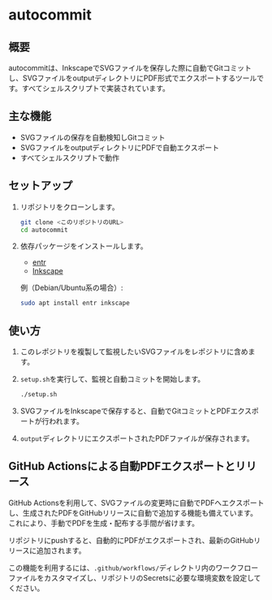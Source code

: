 # autocommit

## 概要

autocommitは、InkscapeでSVGファイルを保存した際に自動でGitコミットし、SVGファイルをoutputディレクトリにPDF形式でエクスポートするツールです。すべてシェルスクリプトで実装されています。

## 主な機能

- SVGファイルの保存を自動検知しGitコミット
- SVGファイルをoutputディレクトリにPDFで自動エクスポート
- すべてシェルスクリプトで動作

## セットアップ

1. リポジトリをクローンします。

   ```sh
   git clone <このリポジトリのURL>
   cd autocommit
   ```

2. 依存パッケージをインストールします。
   - [entr](https://eradman.com/entrproject/)
   - [Inkscape](https://inkscape.org/)

   例（Debian/Ubuntu系の場合）:

   ```sh
   sudo apt install entr inkscape
   ```

## 使い方

1. このレポジトリを複製して監視したいSVGファイルをレポジトリに含めます。
2. `setup.sh`を実行して、監視と自動コミットを開始します。

   ```sh
   ./setup.sh
   ```

3. SVGファイルをInkscapeで保存すると、自動でGitコミットとPDFエクスポートが行われます。
4. `output`ディレクトリにエクスポートされたPDFファイルが保存されます。

## GitHub Actionsによる自動PDFエクスポートとリリース

GitHub Actionsを利用して、SVGファイルの変更時に自動でPDFへエクスポートし、生成されたPDFをGitHubリリースに自動で追加する機能も備えています。これにより、手動でPDFを生成・配布する手間が省けます。

リポジトリにpushすると、自動的にPDFがエクスポートされ、最新のGitHubリリースに追加されます。

この機能を利用するには、`.github/workflows/`ディレクトリ内のワークフローファイルをカスタマイズし、リポジトリのSecretsに必要な環境変数を設定してください。
